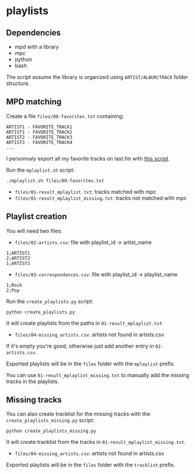 # playlists

## Dependencies

- mpd with a library
- mpc
- python
- bash

The script assume the library is organized using `ARTIST/ALBUM/TRACK` folder structure.

## MPD matching

Create a file `files/00-favorites.txt` containing:
```
ARTIST1 - FAVORITE_TRACK1
ARTIST1 - FAVORITE_TRACK2
ARTIST2 - FAVORITE_TRACK3
ARTIST3 - FAVORITE_TRACK4
...
```

I personnaly export all my favorite tracks on last.fm with [this script](https://github.com/dbeley/lastfm-scraper/blob/master/lastfm-all_favorite_tracks.py).

Run the `mplaylist.sh` script:
```
./mplaylist.sh files/00-favorites.txt
```

- `files/01-result_mplaylist.txt`: tracks matched with mpc
- `files/01-result_mplaylist_missing.txt`: tracks not matched with mpc

## Playlist creation

You will need two files:
- `files/02-artists.csv`: file with playlist_id -> artist_name
```
1;ARTIST1
2;ARTIST2
1;ARTIST3
```

- `files/03-correspondances.csv`: file with playlist_id -> playlist_name
```
1;Rock
2;Pop
```

Run the `create_playlists.py` script:
```
python create_playlists.py
```
It will create playlists from the paths in `01-result_mplaylist.txt`

- `files/04-missing_artists.csv`: artists not found in artists.csv

If it's empty you're good, otherwise just add another entry in `02-artists.csv`.

Exported playlists will be in the `files` folder with the `mplaylist` prefix.

You can use `01-result_mplaylist_missing.txt` to manually add the missing tracks in the playlists.

## Missing tracks

You can also create tracklist for the missing tracks with the `create_playlists_missing.py` script:
```
python create_playlists_missing.py
```
It will create tracklist from the tracks in `01-result_mplaylist_missing.txt`.

- `files/04-missing_artists.csv`: artists not found in artists.csv

Exported playlists will be in the `files` folder with the `tracklist` prefix.
